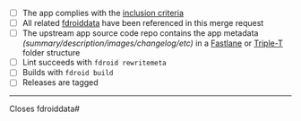 <!--Please make sure your branch is not protected. See https://docs.gitlab.com/ee/user/project/protected_branches.html. We enable fast-forward merges by default. If your branch is protected, we can't rebase it before merge it.-->
* [ ] The app complies with the [inclusion criteria](https://f-droid.org/docs/Inclusion_Policy)
* [ ] All related [fdroiddata](https://gitlab.com/fdroid/fdroiddata/issues) have been referenced in this merge request
* [ ] The upstream app source code repo contains the app metadata _(summary/description/images/changelog/etc)_ in a [Fastlane](https://gitlab.com/snippets/1895688) or [Triple-T](https://gitlab.com/snippets/1901490) folder structure<!--If you are the author, please do add metadata in your repo; If you are not the author, please at least open an issue upstream for the metadata.-->
* [ ] Lint succeeds with `fdroid rewritemeta`
* [ ] Builds with `fdroid build`
* [ ] Releases are tagged

---------------------

<!--Add the corresponding issue number or remove this if this merge request does not close an issue at fdroiddata.-->
Closes fdroiddata#<issue number>
